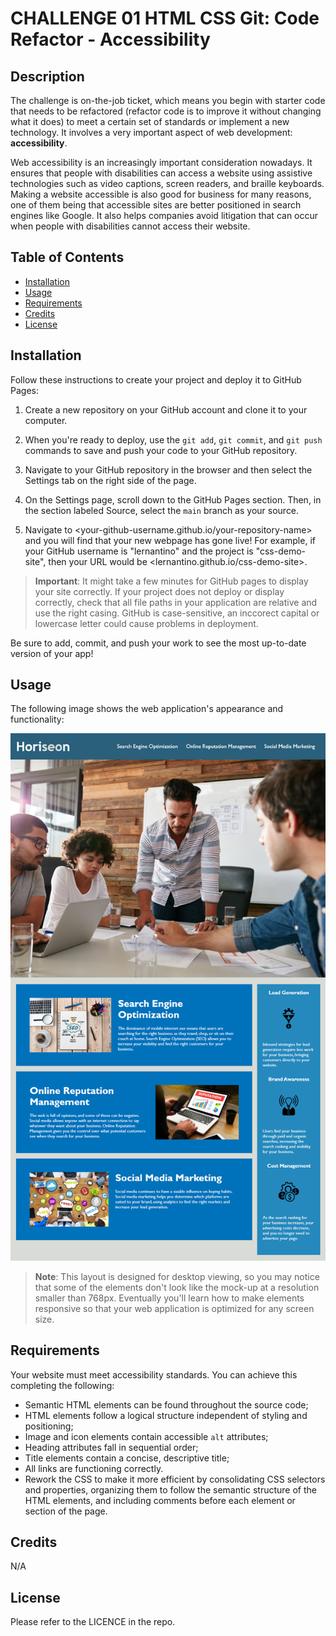 # CHALLENGE 01 HTML CSS Git: Code Refactor - Accessibility

## Description

The challenge is on-the-job ticket, which means you begin with starter code that
needs to be refactored (refactor code is to improve it without changing what it
does) to meet a certain set of standards or implement a new technology. It
involves a very important aspect of web development: **accessibility**.

Web accessibility is an increasingly important consideration nowadays. It
ensures that people with disabilities can access a website using assistive
technologies such as video captions, screen readers, and braille keyboards.
Making a website accessible is also good for business for many reasons, one of
them being that accessible sites are better positioned in search engines like
Google. It also helps companies avoid litigation that can occur when people with
disabilities cannot access their website.

## Table of Contents

- [Installation](#installation)
- [Usage](#usage)
- [Requirements](#requirements)
- [Credits](#credits)
- [License](#license)

## Installation

Follow these instructions to create your project and deploy it to GitHub Pages:

1. Create a new repository on your GitHub account and clone it to your computer.

1. When you're ready to deploy, use the `git add`, `git commit`, and `git push`
   commands to save and push your code to your GitHub repository.

1. Navigate to your GitHub repository in the browser and then select the
   Settings tab on the right side of the page.

1. On the Settings page, scroll down to the GitHub Pages section. Then, in the
   section labeled Source, select the `main` branch as your source.

1. Navigate to <your-github-username.github.io/your-repository-name> and you
   will find that your new webpage has gone live! For example, if your GitHub
   username is "lernantino" and the project is "css-demo-site", then your URL
   would be <lernantino.github.io/css-demo-site>.

> **Important**: It might take a few minutes for GitHub pages to display your
> site correctly. If your project does not deploy or display correctly, check
> that all file paths in your application are relative and use the right casing.
> GitHub is case-sensitive, an inccorect capital or lowercase letter could cause
> problems in deployment.

Be sure to add, commit, and push your work to see the most up-to-date version of
your app!

## Usage

The following image shows the web application's appearance and functionality:

![The Horiseon webpage includes a navigation bar, a header image, and cards with text and images at the bottom of the page.](./SS/01-html-css-git-challenge-demo.png)

> **Note**: This layout is designed for desktop viewing, so you may notice that
> some of the elements don't look like the mock-up at a resolution smaller than
> 768px. Eventually you'll learn how to make elements responsive so that your
> web application is optimized for any screen size.

## Requirements

Your website must meet accessibility standards. You can achieve this completing
the following:

- Semantic HTML elements can be found throughout the source code;
- HTML elements follow a logical structure independent of styling and
  positioning;
- Image and icon elements contain accessible `alt` attributes;
- Heading attributes fall in sequential order;
- Title elements contain a concise, descriptive title;
- All links are functioning correctly.
- Rework the CSS to make it more efficient by consolidating CSS selectors and
  properties, organizing them to follow the semantic structure of the HTML
  elements, and including comments before each element or section of the page.

## Credits

N/A

## License

Please refer to the LICENCE in the repo.
